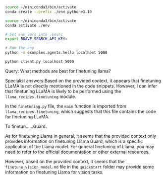 ```bash
source ~/miniconda3/bin/activate
conda create --prefix ./env python=3.10

source ~/miniconda3/bin/activate
conda activate ./env

# Set env vars into .envrc
export BRAVE_SEARCH_API_KEY=

# Run the app
python -m examples.agents.hello localhost 5000

python client.py localhost 5000
```

Query: What methods are best for finetuning llama?

Specialist answers:Based on the provided context, it appears that finetuning LLaMA is not directly mentioned in the code snippets. However, I can infer that finetuning LLaMA is likely to be performed using the `llama_recipes.finetuning` module.

In the `finetuning.py` file, the `main` function is imported from `llama_recipes.finetuning`, which suggests that this file contains the code for finetuning LLaMA.

To finetun...<more>...Guard.

As for finetuning Llama in general, it seems that the provided context only provides information on finetuning Llama Guard, which is a specific application of the Llama model. For general finetuning of Llama, you may need to refer to the official documentation or other external resources.

However, based on the provided context, it seems that the `finetune_vision_model.md` file in the `quickstart` folder may provide some information on finetuning Llama for vision tasks.

